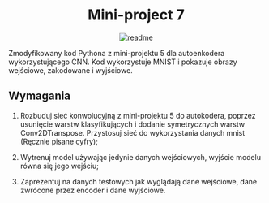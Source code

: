 <div align="center">
<h1>Mini-project 7</h1>
</div>

<div align="center">

[![readme](https://img.shields.io/badge/README-in_English-blue)](https://github.com/mbednarek98/School-Projects/blob/master/MIW/MIW7/README.md)

</div>

Zmodyfikowany kod Pythona z mini-projektu 5 dla autoenkodera wykorzystującego CNN. Kod wykorzystuje MNIST i pokazuje obrazy wejściowe, zakodowane i wyjściowe.

## Wymagania

1. Rozbuduj sieć konwolucyjną z mini-projektu 5 do autokodera, poprzez usunięcie warstw klasyfikujących i dodanie symetrycznych warstw Conv2DTranspose. Przystosuj sieć do wykorzystania danych mnist (Ręcznie pisane cyfry);

2. Wytrenuj model używając jedynie danych wejściowych, wyjście modelu równa się jego wejściu;

3. Zaprezentuj na danych testowych jak wyglądają dane wejściowe, dane zwrócone przez encoder i dane wyjściowe.
